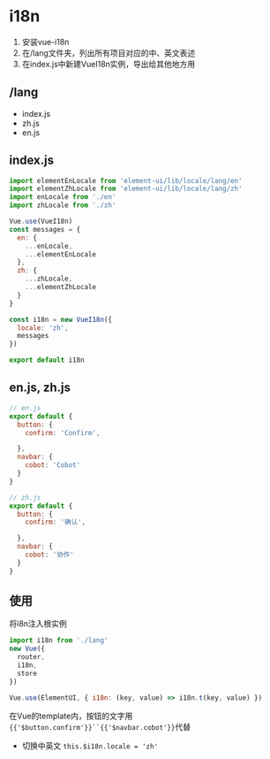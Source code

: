 # i18n
1. 安装vue-i18n
2. 在/lang文件夹，列出所有项目对应的中、英文表述
3. 在index.js中新建VueI18n实例，导出给其他地方用

## /lang
- index.js
- zh.js
- en.js

## index.js
```javascript
import elementEnLocale from 'element-ui/lib/locale/lang/en'
import elementZhLocale from 'element-ui/lib/locale/lang/zh'
import enLocale from './en'
import zhLocale from './zh'

Vue.use(VueI18n)
const messages = {
  en: {
    ...enLocale,
    ...elementEnLocale
  },
  zh: {
    ...zhLocale,
    ...elementZhLocale
  }
}

const i18n = new VueI18n({
  locale: 'zh',
  messages
})

export default i18n
```

## en.js, zh.js
```javascript
// en.js
export default {
  button: {
    confirm: 'Confirm',

  },
  navbar: {
    cobot: 'Cobot'
  }
}

// zh.js
export default {
  button: {
    confirm: '确认',

  },
  navbar: {
    cobot: '协作'
  }
}
```
## 使用
将i8n注入根实例
```javascript
import i18n from './lang'
new Vue({
  router,
  i18n,
  store
})

Vue.use(ElementUI, { i18n: (key, value) => i18n.t(key, value) })
```
在Vue的template内，按钮的文字用`{{'$button.confirm'}}``{{'$navbar.cobot'}}`代替


- 切换中英文
`this.$i18n.locale = 'zh'`